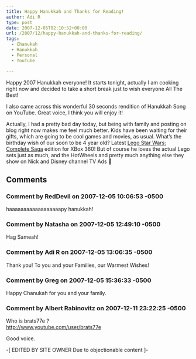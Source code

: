 ```yaml
---
title: Happy Hanukkah and Thanks for Reading!
author: Adi R
type: post
date: 2007-12-05T02:10:52+00:00
url: /2007/12/happy-hanukkah-and-thanks-for-reading/
tags:
  - Chanukah
  - Hanukkah
  - Personal
  - YouTube

---
```

Happy 2007 Hanukkah everyone! It starts tonight, actually I am cooking right now and decided to take a short break just to wish everyone All The Best!

I also came across this wonderful 30 seconds rendition of Hanukkah Song on YouTube. Great voice, I think you will enjoy it!

<p align="center">
  <p>
    Actually, I had a pretty bad day today, but being with family and posting on blog right now makes me feel much better. Kids have been waiting for their gifts, which are going to be cool games and movies, as usual. What&#8217;s the birthday wish of our soon to be 4 year old? Latest <a href="http://www.amazon.com/dp/product/B000R0SRNU/?tag=craftonia-20" target="_blank">Lego Star Wars: Complete Saga</a> edition for XBox 360! But of course he loves the actual Lego sets just as much, and the HotWheels and pretty much anything else they show on Nick and Disney channel TV Ads 🙂
  </p>
</p>

## Comments

### Comment by RedDevil on 2007-12-05 10:06:53 -0500
haaaaaaaaaaaaaaaaaapy hanukkah!

### Comment by Natasha on 2007-12-05 12:49:10 -0500
Hag Sameah!

### Comment by Adi R on 2007-12-05 13:06:35 -0500
Thank you! To you and your Families, our Warmest Wishes!

### Comment by Greg on 2007-12-05 15:36:33 -0500
Happy Chanukah for you and your family.

### Comment by Albert Rabinovitz on 2007-12-11 23:22:25 -0500
Who is brats77e ?  
<a href="http://www.youtube.com/user/brats77e" rel="nofollow ugc">http://www.youtube.com/user/brats77e</a>

Good voice. 

-[ EDITED BY SITE OWNER Due to objectionable content ]-